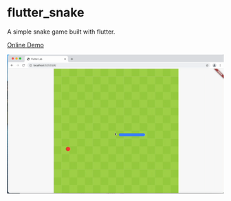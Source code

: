 # flutter_snake
A simple snake game built with flutter.

[Online Demo](https://lpylpyleo.github.io/flutter_snake/index.html)

![](./screenshots/animation.gif)